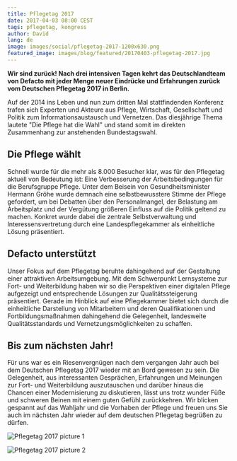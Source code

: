 ```yaml
---
title: Pflegetag 2017
date: 2017-04-03 08:00 CEST
tags: pflegetag, kongress
author: David
lang: de
image: images/social/pflegetag-2017-1200x630.png
featured_image: images/blog/featured/20170403-pflegetag-2017.jpg
---
```

**Wir sind zurück! Nach drei intensiven Tagen kehrt das Deutschlandteam von Defacto mit jeder Menge neuer Eindrücke und Erfahrungen zurück vom Deutschen Pflegetag 2017 in Berlin.**

Auf der 2014 ins Leben und nun zum dritten Mal stattfindenden Konferenz trafen sich Experten und Akteure aus Pflege, Wirtschaft, Gesellschaft und Politik zum Informationsaustausch und Vernetzen. Das diesjährige Thema lautete "Die Pflege hat die Wahl" und stand somit im direkten Zusammenhang zur anstehenden Bundestagswahl.

## Die Pflege wählt
Schnell wurde für die mehr als 8.000 Besucher klar, was für den Pflegetag aktuell von Bedeutung ist: Eine Verbesserung der Arbeitsbedingungen für die Berufsgruppe Pflege. Unter dem Beisein von Gesundheitsminister Hermann Gröhe wurde demnach eine selbstbewusstere Stimme der Pflege gefordert, um bei Debatten über den Personalmangel, der Belastung am Arbeitsplatz und der Vergütung größeren Einfluss auf die Politik geltend zu machen. Konkret wurde dabei die zentrale Selbstverwaltung und Interessensvertretung durch eine Landespflegekammer als einheitliche Lösung präsentiert.

## Defacto unterstützt
Unser Fokus auf dem Pflegetag beruhte dahingehend auf der Gestaltung einer attraktiven Arbeitsumgebung. Mit dem Schwerpunkt Lernsysteme zur Fort- und Weiterbildung haben wir so die Perspektiven einer digitalen Pflege aufgezeigt und  entsprechende Lösungen zur Qualitätssteigerung präsentiert.  Gerade im Hinblick auf eine Pflegekammer bietet sich durch die einheitliche Darstellung von Mitarbeitern und deren Qualifikationen und Fortbildungsmaßnahmen dahingehend die Gelegenheit, landesweite Qualitätsstandards und Vernetzungsmöglichkeiten zu schaffen.

## Bis zum nächsten Jahr!
Für uns war es ein Riesenvergnügen nach dem vergangen Jahr auch bei dem Deutschen Pflegetag 2017 wieder mit an Bord gewesen zu sein. Die Gelegenheit, aus interessanten Gesprächen, Erfahrungen und Meinungen zur Fort- und Weiterbildung auszutauschen und darüber hinaus die Chancen einer Modernisierung zu diskutieren, lässt uns trotz wunder Füße und schweren Beinen mit einem guten Gefühl zurückkehren. Wir blicken gespannt auf das Wahljahr und die Vorhaben der Pflege und freuen uns Sie auch im nächsten Jahr wieder auf dem deutschen Pflegetag begrüßen zu dürfen.

![Pflegetag 2017 picture 1](/images/blog/pflegetag-2017-01.jpg)

![Pflegetag 2017 picture 2](/images/blog/pflegetag-2017-02.jpg)
